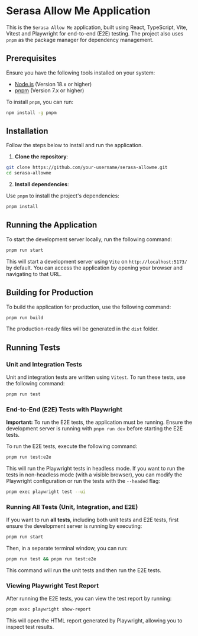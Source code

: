 # Serasa Allow Me Application

This is the `Serasa Allow Me` application, built using React, TypeScript, Vite, Vitest and Playwright for end-to-end (E2E) testing. The project also uses `pnpm` as the package manager for dependency management.

## Prerequisites

Ensure you have the following tools installed on your system:

- [Node.js](https://nodejs.org/) (Version 18.x or higher)
- [pnpm](https://pnpm.io/) (Version 7.x or higher)

To install `pnpm`, you can run:

```bash
npm install -g pnpm
```

## Installation

Follow the steps below to install and run the application.

1. **Clone the repository**:

```bash
git clone https://github.com/your-username/serasa-allowme.git
cd serasa-allowme
```

2. **Install dependencies**:

Use `pnpm` to install the project's dependencies:

```bash
pnpm install
```

## Running the Application

To start the development server locally, run the following command:

```bash
pnpm run start
```

This will start a development server using `Vite` on `http://localhost:5173/` by default. You can access the application by opening your browser and navigating to that URL.

## Building for Production

To build the application for production, use the following command:

```bash
pnpm run build
```

The production-ready files will be generated in the `dist` folder.

## Running Tests

### Unit and Integration Tests

Unit and integration tests are written using `Vitest`. To run these tests, use the following command:

```bash
pnpm run test
```

### End-to-End (E2E) Tests with Playwright

**Important:** To run the E2E tests, the application must be running. Ensure the development server is running with `pnpm run dev` before starting the E2E tests.

To run the E2E tests, execute the following command:

```bash
pnpm run test:e2e
```

This will run the Playwright tests in headless mode. If you want to run the tests in non-headless mode (with a visible browser), you can modify the Playwright configuration or run the tests with the `--headed` flag:

```bash
pnpm exec playwright test --ui
```

### Running All Tests (Unit, Integration, and E2E)

If you want to run **all tests**, including both unit tests and E2E tests, first ensure the development server is running by executing:

```bash
pnpm run start
```

Then, in a separate terminal window, you can run:

```bash
pnpm run test && pnpm run test:e2e
```

This command will run the unit tests and then run the E2E tests.

### Viewing Playwright Test Report

After running the E2E tests, you can view the test report by running:

```bash
pnpm exec playwright show-report
```

This will open the HTML report generated by Playwright, allowing you to inspect test results.
